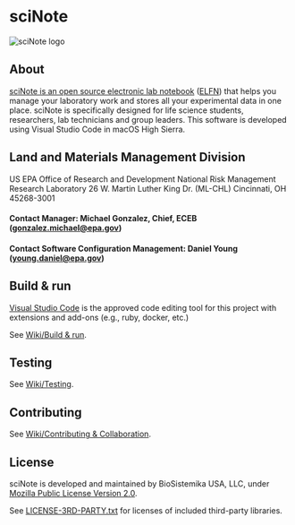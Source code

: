 # sciNote
![sciNote logo](http://scinote.net/wp-content/uploads/2015/10/logo_sciNote_final.png)

## About
[sciNote is an open source electronic lab notebook](https://scinote.net) ([ELFN](https://en.wikipedia.org/wiki/Electronic_lab_notebook)) that helps you manage your laboratory work and stores all your experimental data in one place. sciNote is specifically designed for life science students, researchers, lab technicians and group leaders. This software is developed using Visual Studio Code in macOS High Sierra.

## Land and Materials Management Division
US EPA
Office of Research and Development
National Risk Management Research Laboratory
26 W. Martin Luther King Dr. (ML-CHL)
Cincinnati, OH 45268-3001

#### Contact Manager: Michael Gonzalez, Chief, ECEB (gonzalez.michael@epa.gov)
#### Contact Software Configuration Management: Daniel Young (young.daniel@epa.gov)

## Build & run

[Visual Studio Code](https://code.visualstudio.com/) is the approved code editing tool for this project with extensions and add-ons (e.g., ruby, docker, etc.)

See [Wiki/Build & run](https://github.com/biosistemika/scinote-web/wiki/setup-guide#build-&-run).

## Testing

See [Wiki/Testing](https://github.com/biosistemika/scinote-web/wiki/setup-guide#testing).

## Contributing

See [Wiki/Contributing & Collaboration](https://github.com/biosistemika/scinote-web/wiki/contributing-&-collaboration).

## License

sciNote is developed and maintained by BioSistemika USA, LLC, under [Mozilla Public License Version 2.0](LICENSE.txt).

See [LICENSE-3RD-PARTY.txt](LICENSE-3RD-PARTY.txt) for licenses of included third-party libraries.
